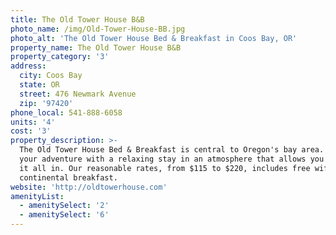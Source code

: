 ```yaml
---
title: The Old Tower House B&B
photo_name: /img/Old-Tower-House-BB.jpg
photo_alt: 'The Old Tower House Bed & Breakfast in Coos Bay, OR'
property_name: The Old Tower House B&B
property_category: '3'
address:
  city: Coos Bay
  state: OR
  street: 476 Newmark Avenue
  zip: '97420'
phone_local: 541-888-6058
units: '4'
cost: '3'
property_description: >-
  The Old Tower House Bed & Breakfast is central to Oregon's bay area. Start
  your adventure with a relaxing stay in an atmosphere that allows you to take
  it all in. Our reasonable rates, from $115 to $220, includes free wifi and
  continental breakfast.
website: 'http://oldtowerhouse.com'
amenityList:
  - amenitySelect: '2'
  - amenitySelect: '6'
---
```


